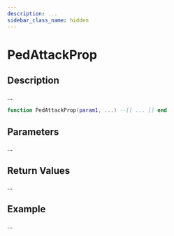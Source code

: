 ```yaml
---
description: ...
sidebar_class_name: hidden
---
```


# PedAttackProp

## Description

...

```lua
function PedAttackProp(param1, ...) --[[ ... ]] end
```

## Parameters

...

## Return Values

...

## Example

...

